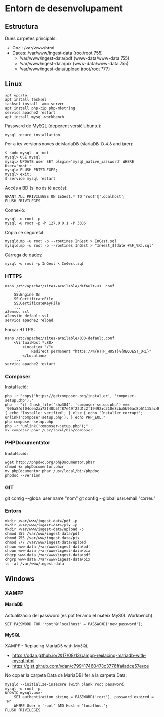 # Entorn de desenvolupament

## Estructura

Dues carpetes principals:

  * Codi: /var/www/html
  * Dades: /var/www/ingest-data (root/root 755)
    *  /var/www/ingest-data/pdf (www-data/www-data 755)
    *  /var/www/ingest-data/pix (www-data/www-data 755)
    *  /var/www/ingest-data/upload (root/root 777)

## Linux

```
apt update
apt install tasksel
tasksel install lamp-server
apt install php-zip php-mbstring
service apache2 restart
apt install mysql-workbench
```

Password de MySQL (depenent versió Ubuntu):
```
mysql_secure_installation
```

Per a les versions noves de MariaDB (MariaDB 10.4.3 and later):

```
$ sudo mysql -u root 
mysql> USE mysql;
mysql> UPDATE user SET plugin='mysql_native_password' WHERE User='root';
mysql> FLUSH PRIVILEGES;
mysql> exit;
$ service mysql restart
```

Accés a BD (si no és té accés):
```
GRANT ALL PRIVILEGES ON InGest.* TO 'root'@'localhost';
FLUSH PRIVILEGES;
```

Connexió:
```
mysql -u root -p
mysql -u root -p -h 127.0.0.1 -P 3306
```

Còpia de seguretat:
```
mysqldump -u root -p --routines InGest > InGest.sql
mysqldump -u root -p --routines InGest > "InGest_$(date +%F_%R).sql"
```

Càrrega de dades:
```
mysql -u root -p InGest < InGest.sql
```

### HTTPS

```
nano /etc/apache2/sites-available/default-ssl.conf
    ...
    SSLEngine On
    SSLCertificateFile 
    SSLCertificateKeyFile
    ...
a2enmod ssl
a2ensite default-ssl
service apache2 reload
```

Forçar HTTPS:

```
nano /etc/apache2/sites-available/000-default.conf
    <VirtualHost *:80>
        <Location "/">
            Redirect permanent "https://%{HTTP_HOST}%{REQUEST_URI}"
        </Location>
    ...
service apache2 restart
```

### Composer

Instal·lació:
```
php -r "copy('https://getcomposer.org/installer', 'composer-setup.php');"
php -r "if (hash_file('sha384', 'composer-setup.php') === '906a84df04cea2aa72f40b5f787e49f22d4c2f19492ac310e8cba5b96ac8b64115ac402c8cd292b8a03482574915d1a8') { echo 'Installer verified'; } else { echo 'Installer corrupt'; unlink('composer-setup.php'); } echo PHP_EOL;"
php composer-setup.php
php -r "unlink('composer-setup.php');"
mv composer.phar /usr/local/bin/composer
```

### PHPDocumentator

Instal·lació:
```
wget http://phpdoc.org/phpDocumentor.phar
chmod +x phpDocumentor.phar
mv phpDocumentor.phar /usr/local/bin/phpdoc
phpdoc --version
```

### GIT

git config --global user.name "nom"
git config --global user.email "correu"

### Entorn

```
mkdir /var/www/ingest-data/pdf -p
mkdir /var/www/ingest-data/pix -p
mkdir /var/www/ingest-data/upload -p
chmod 755 /var/www/ingest-data/pdf
chmod 755 /var/www/ingest-data/pix 
chmod 777 /var/www/ingest-data/upload 
chown www-data /var/www/ingest-data/pdf
chown www-data /var/www/ingest-data/pix
chgrp www-data /var/www/ingest-data/pdf
chgrp www-data /var/www/ingest-data/pix
ls -al /var/www/ingest-data
```

## Windows

### XAMPP

#### MariaDB

Actualització del password (es pot fer amb el mateix MySQL Workbench):

```
SET PASSWORD FOR 'root'@'localhost' = PASSWORD('new_password');
```

#### MySQL

XAMPP - Replacing MariaDB with MySQL
* https://odan.github.io/2017/08/13/xampp-replacing-mariadb-with-mysql.html
* https://gist.github.com/odan/c799417460470c3776ffa8adce57eece

No copiar la carpeta Data de MariaDB i fer a la carpeta Data:

```
mysqld --initialize-insecure (with blank root password)
mysql -u root -p
UPDATE mysql.user
    SET authentication_string = PASSWORD('root'), password_expired = 'N'
    WHERE User = 'root' AND Host = 'localhost';
FLUSH PRIVILEGES;
```



